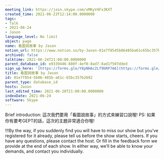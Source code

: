 ```yaml
---
meeting_link: https://join.skype.com/xMKyV4Fx3KXT
created_time: 2021-06-23T12:14:00.0000000
tags:
- Talk
- 2021-06-24
- Jason
language_level: No limit
object: page
name: 看圖說故事 by Jason
notion_url: https://www.notion.so/by-Jason-01e7f8545b06485ba61c65bc357b2692
archived: false
talktime: 2021-06-24T21:00:00.0000000
parent_database_id: e9339446-880f-4ef0-8ad7-8ad1f507dded
sign_up_here: '[https://forms.gle/Y8pNHAc2Lf9bRP7A6](https://forms.gle/Y8pNHAc2Lf9bRP7A6)'
title: 看圖說故事 by Jason
id: 01e7f854-5b06-485b-a61c-65bc357b2692
parent_type: database_id
hosts: Jason
last_edited_time: 2021-06-28T21:00:00.0000000
indexDate: 2021-06-24
software: Skype
---
```




Brief introduction: 這次我們要用「看圖說故事」的方式來練習口說喔!
PS: 如果你有要考GEPT的話，這次的主題非常適合你喔!

!!!By the way, if you suddenly find you will have to miss our show but you’ve registered for it already, please tell us before the show starts, cheers.
If you have any questions, please contact the host. Or fill in the feedback form we provide at the end of each show. In either way, we’ll be able to know your demands, and contact you individually.



